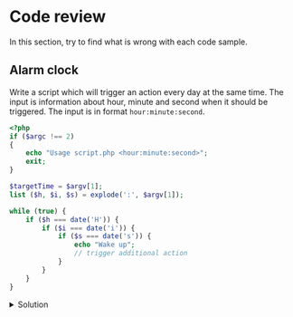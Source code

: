 # Code review

In this section, try to find what is wrong with each code sample.

## Alarm clock

Write a script which will trigger an action every day at the same time. The input is information about hour,
minute and second when it should be triggered. The input is in format `hour:minute:second`.

```php
<?php
if ($argc !== 2)
{
	echo "Usage script.php <hour:minute:second>";
	exit;
}

$targetTime = $argv[1];
list ($h, $i, $s) = explode(':', $argv[1]);

while (true) {
	if ($h === date('H')) {
		if ($i === date('i')) {
			if ($s === date('s')) {
				echo "Wake up";
				// trigger additional action
			}
		}
	}
}

```

<details>

<summary>Solution</summary>

Solution is not yet provided, it's up to you to try to solve it.

</details>
